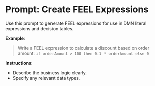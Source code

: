 # Prompt: Create FEEL Expressions

Use this prompt to generate FEEL expressions for use in DMN literal expressions and decision tables.

**Example**:
> Write a FEEL expression to calculate a discount based on order amount:
> `if orderAmount > 100 then 0.1 * orderAmount else 0`

**Instructions**:
- Describe the business logic clearly.
- Specify any relevant data types.
